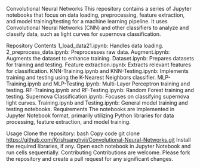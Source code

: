Convolutional Neural Networks
This repository contains a series of Jupyter notebooks that focus on data loading, preprocessing, feature extraction, and model training/testing for a machine learning pipeline. It uses Convolutional Neural Networks (CNN) and other classifiers to analyze and classify data, such as light curves for supernova classification.

Repository Contents
1_load_data21.ipynb: Handles data loading.
2_preprocess_data.ipynb: Preprocesses raw data.
Augment.ipynb: Augments the dataset to enhance training.
Dataset.ipynb: Prepares datasets for training and testing.
Feature extraction.ipynb: Extracts relevant features for classification.
KNN-Training.ipynb and KNN-Testing.ipynb: Implements training and testing using the K-Nearest Neighbors classifier.
MLP-Training.ipynb and MLP-Testing.ipynb: Multi-Layer Perceptron training and testing.
RF-Training.ipynb and RF-Testing.ipynb: Random Forest training and testing.
Supernova Classification.ipynb: Focuses on classifying supernova light curves.
Training.ipynb and Testing.ipynb: General model training and testing notebooks.
Requirements
The notebooks are implemented in Jupyter Notebook format, primarily utilizing Python libraries for data processing, feature extraction, and model training.

Usage
Clone the repository:
bash
Copy code
git clone https://github.com/Krishsanghvii/Convolutional-Neural-Networks.git
Install the required libraries, if any.
Open each notebook in Jupyter Notebook and run cells sequentially.
Contributing
Contributions are welcome. Please fork the repository and create a pull request for any significant changes.
